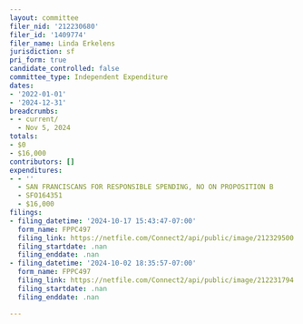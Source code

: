 ```yaml
---
layout: committee
filer_nid: '212230680'
filer_id: '1409774'
filer_name: Linda Erkelens
jurisdiction: sf
pri_form: true
candidate_controlled: false
committee_type: Independent Expenditure
dates:
- '2022-01-01'
- '2024-12-31'
breadcrumbs:
- - current/
  - Nov 5, 2024
totals:
- $0
- $16,000
contributors: []
expenditures:
- - ''
  - SAN FRANCISCANS FOR RESPONSIBLE SPENDING, NO ON PROPOSITION B
  - SFO164351
  - $16,000
filings:
- filing_datetime: '2024-10-17 15:43:47-07:00'
  form_name: FPPC497
  filing_link: https://netfile.com/Connect2/api/public/image/212329500
  filing_startdate: .nan
  filing_enddate: .nan
- filing_datetime: '2024-10-02 18:35:57-07:00'
  form_name: FPPC497
  filing_link: https://netfile.com/Connect2/api/public/image/212231794
  filing_startdate: .nan
  filing_enddate: .nan

---
```

